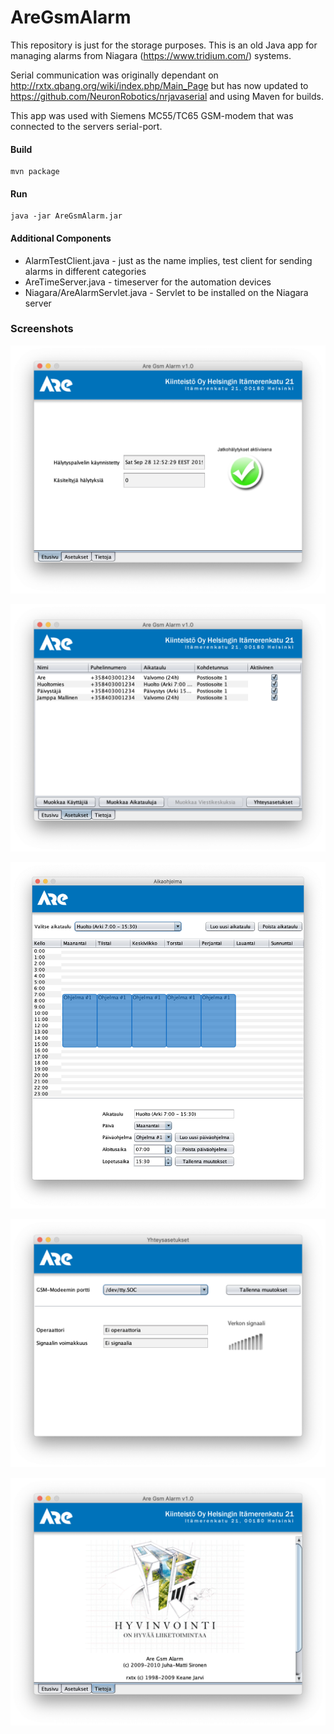 # AreGsmAlarm
This repository is just for the storage purposes. This is an old Java app for managing alarms from Niagara (https://www.tridium.com/) systems. 

Serial communication was originally dependant on http://rxtx.qbang.org/wiki/index.php/Main_Page but has now updated to
 https://github.com/NeuronRobotics/nrjavaserial and using Maven for builds.

This app was used with Siemens MC55/TC65 GSM-modem that was connected to the servers serial-port.

#### Build

```
mvn package
```

#### Run

```
java -jar AreGsmAlarm.jar
``` 

#### Additional Components
- AlarmTestClient.java - just as the name implies, test client for sending alarms in different categories
- AreTimeServer.java - timeserver for the automation devices
- Niagara/AreAlarmServlet.java - Servlet to be installed on the Niagara server
 
### Screenshots
![Main screen](images/1.png "Main screen")

![Users screen](images/2.png "Active users") 

![Schedule screen](images/3.png "Schedule view")

![GSM screen](images/4.png "GSM-modem view")

![About screen](images/5.png "About view")
